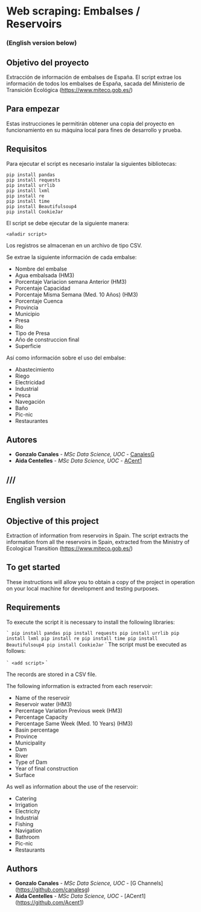 # Web scraping: Embalses / Reservoirs

### (English version below)

## Objetivo del proyecto
Extracción de información de embalses de España.
El script extrae los información de todos los embalses de España, sacada del Ministerio de Transición Ecológica (https://www.miteco.gob.es/)

## Para empezar
Estas instrucciones le permitirán obtener una copia del proyecto en funcionamiento en su máquina local para fines de desarrollo y prueba. 

## Requisitos
Para ejecutar el script es necesario instalar la siguientes bibliotecas:

```
pip install pandas
pip install requests
pip install urrlib
pip install lxml
pip install re
pip install time
pip install Beautifulsoup4
pip install CookieJar
```
El script se debe ejecutar de la siguiente manera:

```
<añadir script>
```

Los registros se almacenan en un archivo de tipo CSV.

Se extrae la siguiente información de cada embalse:
* Nombre del embalse	
* Agua embalsada (HM3)	
* Porcentaje	Variacion semana Anterior (HM3)	
* Porcentaje	Capacidad 
* Porcentaje	Misma Semana (Med. 10 Años) (HM3)	
* Porcentaje	Cuenca	
* Provincia	
* Municipio 
* Presa	
* Rio	
* Tipo de Presa	
* Año de construccion final
* Superficie	

Así como información sobre el uso del embalse:
* Abastecimiento	
* Riego	
* Electricidad	
* Industrial	
* Pesca	
* Navegación	
* Baño	
* Pic-nic	
* Restaurantes

## Autores
* **Gonzalo Canales** - *MSc Data Science, UOC* - [CanalesG](https://github.com/canalesg)
* **Aida Centelles** - *MSc Data Science, UOC* - [ACent1](https://github.com/Acent1)


## /// ##


## English version

## Objective of this project
Extraction of information from reservoirs in Spain.
The script extracts the information from all the reservoirs in Spain, extracted from the Ministry of Ecological Transition (https://www.miteco.gob.es/)

## To get started
These instructions will allow you to obtain a copy of the project in operation on your local machine for development and testing purposes.

## Requirements
To execute the script it is necessary to install the following libraries:

`` `
pip install pandas
pip install requests
pip install urrlib
pip install lxml
pip install re
pip install time
pip install Beautifulsoup4
pip install CookieJar
`` `
The script must be executed as follows:

`` `
<add script>
`` `

The records are stored in a CSV file.

The following information is extracted from each reservoir:
* Name of the reservoir
* Reservoir water (HM3)
* Percentage Variation Previous week (HM3)
* Percentage Capacity
* Percentage Same Week (Med. 10 Years) (HM3)
* Basin percentage
* Province
* Municipality
* Dam
* River
* Type of Dam
* Year of final construction
* Surface

As well as information about the use of the reservoir:
* Catering
* Irrigation
* Electricity
* Industrial
* Fishing
* Navigation
* Bathroom
* Pic-nic
* Restaurants

## Authors
* **Gonzalo Canales** - *MSc Data Science, UOC* - [G Channels] (https://github.com/canalesg)
* **Aida Centelles** - *MSc Data Science, UOC* - [ACent1] (https://github.com/Acent1)
